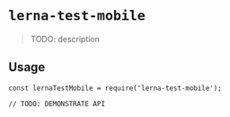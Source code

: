 # `lerna-test-mobile`

> TODO: description

## Usage

```
const lernaTestMobile = require('lerna-test-mobile');

// TODO: DEMONSTRATE API
```
